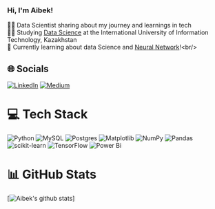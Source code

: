 ### Hi, I'm Aibek!

👨‍💻 Data Scientist sharing about my journey and learnings in tech<br/>
👨‍🎓 Studying [Data Science]([https://youtu.be/Dd_4zfmY-aA?si=3NnnJ-j5ls7johlv](https://www.youtube.com/watch?v=1I9cJ6JH44I)) at the International University of Information Technology, Kazakhstan<br/>
💭 Currently learning about data Science and [Neural Network]([https://pudding.cool/2018/08/pockets/](https://news.mit.edu/2017/explained-neural-networks-deep-learning-0414))!<br/>


## 🌐 Socials
[![LinkedIn](https://img.shields.io/badge/LinkedIn-%230077B5.svg?logo=linkedin&logoColor=white)](https://linkedin.com/in/aibek-abdrakhman-a12974272/) [![Medium](https://img.shields.io/badge/Medium-12100E?logo=medium&logoColor=white)](https://medium.com/@MooonKing) 

# 💻 Tech Stack
![Python](https://img.shields.io/badge/python-3670A0?style=for-the-badge&logo=python&logoColor=ffdd54) ![MySQL](https://img.shields.io/badge/mysql-4479A1.svg?style=for-the-badge&logo=mysql&logoColor=white) ![Postgres](https://img.shields.io/badge/postgres-%23316192.svg?style=for-the-badge&logo=postgresql&logoColor=white) ![Matplotlib](https://img.shields.io/badge/Matplotlib-%23ffffff.svg?style=for-the-badge&logo=Matplotlib&logoColor=black) ![NumPy](https://img.shields.io/badge/numpy-%23013243.svg?style=for-the-badge&logo=numpy&logoColor=white) ![Pandas](https://img.shields.io/badge/pandas-%23150458.svg?style=for-the-badge&logo=pandas&logoColor=white) ![scikit-learn](https://img.shields.io/badge/scikit--learn-%23F7931E.svg?style=for-the-badge&logo=scikit-learn&logoColor=white) ![TensorFlow](https://img.shields.io/badge/TensorFlow-%23FF6F00.svg?style=for-the-badge&logo=TensorFlow&logoColor=white) ![Power Bi](https://img.shields.io/badge/power_bi-F2C811?style=for-the-badge&logo=powerbi&logoColor=black)

# 📊 GitHub Stats
[![Aibek's github stats](https://github-readme-stats.vercel.app/api?username=AibekDS&count_private=true&show_icons=true&theme=radical&hide_rank=false)]
